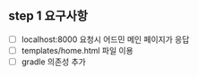 ## step 1 요구사항
- [ ] localhost:8000 요청시 어드민 메인 페이지가 응답 
- [ ] templates/home.html 파일 이용
- [ ] gradle 의존성 추가
